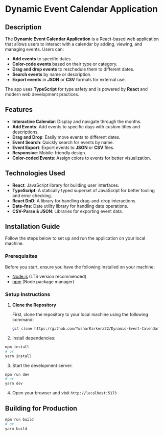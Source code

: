 # Dynamic Event Calendar Application

## Description

The **Dynamic Event Calendar Application** is a React-based web application that allows users to interact with a calendar by adding, viewing, and managing events. Users can:
- **Add events** to specific dates.
- **Color-code events** based on their type or category.
- **Drag and drop events** to reschedule them to different dates.
- **Search events** by name or description.
- **Export events** in **JSON** or **CSV** formats for external use.

The app uses **TypeScript** for type safety and is powered by **React** and modern web development practices.

## Features

- **Interactive Calendar**: Display and navigate through the months.
- **Add Events**: Add events to specific days with custom titles and descriptions.
- **Drag and Drop**: Easily move events to different dates.
- **Event Search**: Quickly search for events by name.
- **Event Export**: Export events to **JSON** or **CSV** files.
- **Responsive**: Mobile-friendly design.
- **Color-coded Events**: Assign colors to events for better visualization.

## Technologies Used

- **React**: JavaScript library for building user interfaces.
- **TypeScript**: A statically typed superset of JavaScript for better tooling and error checking.
- **React DnD**: A library for handling drag-and-drop interactions.
- **Date-fns**: Date utility library for handling date operations.
- **CSV-Parse & JSON**: Libraries for exporting event data.

## Installation Guide

Follow the steps below to set up and run the application on your local machine.

### Prerequisites

Before you start, ensure you have the following installed on your machine:
- [Node.js](https://nodejs.org/) (LTS version recommended)
- [npm](https://www.npmjs.com/) (Node package manager)

### Setup Instructions

1. **Clone the Repository**

   First, clone the repository to your local machine using the following command:

   ```bash
   git clone https://github.com/TusharKarkera22/Dynamic-Event-Calendar.git


2. Install dependencies:
```bash
npm install
# or
yarn install
```

3. Start the development server:
```bash
npm run dev
# or
yarn dev
```

4. Open your browser and visit `http://localhost:5173`

## Building for Production

```bash
npm run build
# or
yarn build
```


